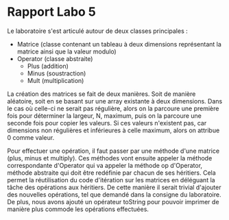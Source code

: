 # Rapport Labo 5

Le laboratoire s'est articulé autour de deux classes principales :

- Matrice (classe contenant un tableau à deux dimensions
  représentant la matrice ainsi que la valeur modulo)
- Operator (classe abstraite)
    - Plus (addition)
    - Minus (soustraction)
    - Mult (multiplication)

La création des matrices se fait de deux manières. Soit de
manière aléatoire, soit en se basant sur une array existante à deux
dimensions. Dans le cas où celle-ci ne serait pas régulière, alors
on la parcoure une première fois pour déterminer la largeur, N,
maximum, puis on la parcoure une seconde fois pour copier les
valeurs. Si ces valeurs n'existent pas, car dimensions non
régulières et inférieures à celle maximum, alors on attribue 0
comme valeur.

Pour effectuer une opération, il faut passer par une méthode
d'une matrice (plus, minus et multiply).
Ces méthodes vont ensuite appeler la méthode correspondante d'Operator
qui va appeler la méthode op d'Operator, méthode abstraite qui doit
être redéfinie par chacun de ses héritiers. Cela permet la réutilisation
du code d'itération sur les matrices en déléguant la tâche des 
opérations aux héritiers. De cette manière il serait trivial d'ajouter 
des nouvelles opérations, tel que demandé dans la consigne du
laboratoire. De plus, nous avons ajouté un opérateur toString pour
pouvoir imprimer de manière plus commode les opérations effectuées.